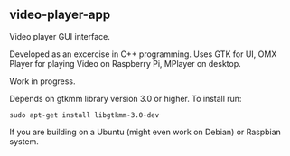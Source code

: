 video-player-app
----------------

Video player GUI interface.

Developed as an excercise in C++ programming. Uses GTK for UI, OMX
Player for playing Video on Raspberry Pi, MPlayer on desktop.

Work in progress.

Depends on gtkmm library version 3.0 or higher. To install run:

    sudo apt-get install libgtkmm-3.0-dev

If you are building on a Ubuntu (might even work on Debian) or
Raspbian system.